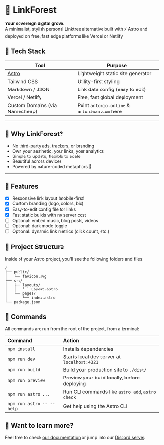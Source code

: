 # 🌲 LinkForest

**Your sovereign digital grove.**  
A minimalist, stylish personal Linktree alternative built with ⚡ Astro and deployed on free, fast edge platforms like Vercel or Netlify.

## 🔧 Tech Stack

| Tool                           | Purpose                                       |
| ------------------------------ | --------------------------------------------- |
| [Astro](https://astro.build)   | Lightweight static site generator             |
| Tailwind CSS                   | Utility-first styling                         |
| Markdown / JSON                | Link data config (easy to edit)               |
| Vercel / Netlify               | Free, fast global deployment                  |
| Custom Domains (via Namecheap) | Point `antonio.online` & `antoniwan.com` here |

---

## 🧠 Why LinkForest?

- No third-party ads, trackers, or branding
- Own your aesthetic, your links, your analytics
- Simple to update, flexible to scale
- Beautiful across devices
- Powered by nature-coded metaphors 🌿

---

## 🚀 Features

- [x] Responsive link layout (mobile-first)
- [x] Custom branding (logo, colors, bio)
- [x] Easy-to-edit config file for links
- [x] Fast static builds with no server cost
- [ ] Optional: embed music, blog posts, videos
- [ ] Optional: dark mode toggle
- [ ] Optional: dynamic link metrics (click count, etc.)

## 🚀 Project Structure

Inside of your Astro project, you'll see the following folders and files:

```text
/
├── public/
│   └── favicon.svg
├── src/
│   ├── layouts/
│   │   └── Layout.astro
│   └── pages/
│       └── index.astro
└── package.json
```

## 🧞 Commands

All commands are run from the root of the project, from a terminal:

| Command                   | Action                                           |
| :------------------------ | :----------------------------------------------- |
| `npm install`             | Installs dependencies                            |
| `npm run dev`             | Starts local dev server at `localhost:4321`      |
| `npm run build`           | Build your production site to `./dist/`          |
| `npm run preview`         | Preview your build locally, before deploying     |
| `npm run astro ...`       | Run CLI commands like `astro add`, `astro check` |
| `npm run astro -- --help` | Get help using the Astro CLI                     |

## 👀 Want to learn more?

Feel free to check [our documentation](https://docs.astro.build) or jump into our [Discord server](https://astro.build/chat).
